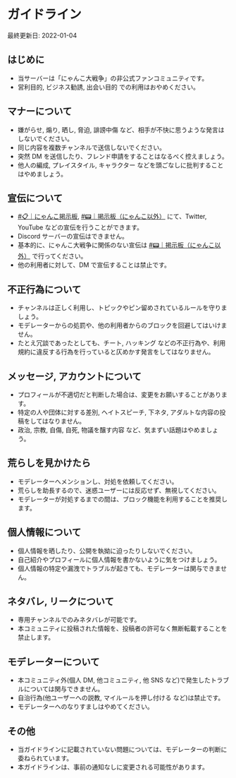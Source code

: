 # ガイドライン

最終更新日: 2022-01-04

## はじめに

- 当サーバーは「にゃんこ大戦争」の非公式ファンコミュニティです。
- 営利目的, ビジネス勧誘, 出会い目的 での利用はおやめください。

## マナーについて

- 嫌がらせ, 煽り, 晒し, 脅迫, 誹謗中傷 など、相手が不快に思うような発言はしないでください。
- 同じ内容を複数チャンネルで送信しないでください。
- 突然 DM を送信したり、フレンド申請をすることはなるべく控えましょう。
- 他人の編成, プレイスタイル, キャラクター などを頭ごなしに批判することはやめましょう。

## 宣伝について

- [#📋｜にゃんこ掲示板](https://discord.com/channels/755774191613247568/762663534215168010), [#📟｜掲示板（にゃんこ以外）](https://discord.com/channels/755774191613247568/914531689173237791) にて、Twitter, YouTube などの宣伝を行うことができます。
- Discord サーバーの宣伝はできません。
- 基本的に、にゃんこ大戦争に関係のない宣伝は [#📟｜掲示板（にゃんこ以外）](https://discord.com/channels/755774191613247568/914531689173237791) で行ってください。
- 他の利用者に対して、DM で宣伝することは禁止です。

## 不正行為について

- チャンネルは正しく利用し、トピックやピン留めされているルールを守りましょう。
- モデレーターからの処罰や、他の利用者からのブロックを回避してはいけません。
- たとえ冗談であったとしても、チート, ハッキング などの不正行為や、利用規約に違反する行為を行っていると仄めかす発言をしてはなりません。

## メッセージ, アカウントについて

- プロフィールが不適切だと判断した場合は、変更をお願いすることがあります。
- 特定の人や団体に対する差別, ヘイトスピーチ, 下ネタ, アダルトな内容の投稿をしてはなりません。
- 政治, 宗教, 自傷, 自死, 物議を醸す内容 など、気まずい話題はやめましょう。

## 荒らしを見かけたら

- モデレーターへメンションし、対処を依頼してください。
- 荒らしを助長するので、迷惑ユーザーには反応せず、無視してください。
- モデレーターが対処するまでの間は、ブロック機能を利用することを推奨します。

## 個人情報について

- 個人情報を晒したり、公開を執拗に迫ったりしないでください。
- 自己紹介やプロフィールに個人情報を書かないように気をつけましょう。
- 個人情報の特定や漏洩でトラブルが起きても、モデレーターは関与できません。

## ネタバレ, リークについて

- 専用チャンネルでのみネタバレが可能です。
- 本コミュニティに投稿された情報を、投稿者の許可なく無断転載することを禁止します。

## モデレーターについて

- 本コミュニティ外(個人 DM, 他コミュニティ, 他 SNS など)で発生したトラブルについては関与できません。
- 自治行為(他ユーザーへの説教, マイルールを押し付ける など)は禁止です。
- モデレーターへのなりすましはやめてください。

## その他

- 当ガイドラインに記載されていない問題については、モデレーターの判断に委ねられています。
- 本ガイドラインは、事前の通知なしに変更される可能性があります。
